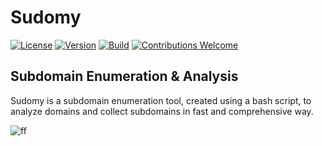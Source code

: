 # Sudomy


[![License](https://img.shields.io/badge/license-MIT-red.svg)](https://opensource.org/licenses/MIT)  [![Version](https://img.shields.io/badge/Release-1.1.0-blue.svg?maxAge=259200)]()   [![Build](https://img.shields.io/badge/Supported_OS-Linux-yellow.svg)]() [![Contributions Welcome](https://img.shields.io/badge/contributions-welcome-brightgreen.svg?style=flat)](https://github.com/screetsec/sudomy/issues)
## Subdomain Enumeration & Analysis
Sudomy is a subdomain enumeration tool, created using a bash script, to analyze domains and collect subdomains in fast and comprehensive way.

![ff](https://user-images.githubusercontent.com/17976841/63212795-b8d57300-c133-11e9-882a-f604d67819cc.png)


